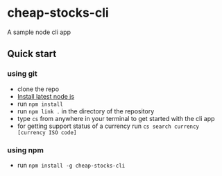 # cheap-stocks-cli

A sample node cli app

## Quick start

### using git

- clone the repo
- [Install latest node js](https://nodejs.org/en/download/)
- run `npm install`
- run `npm link .` in the directory of the repository
- type `cs` from anywhere in your terminal to get started with the cli app
- for getting support status of a currency run `cs search currency [currency ISO code]`

### using npm

- run `npm install -g cheap-stocks-cli`
